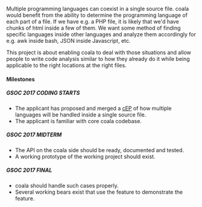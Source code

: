 Multiple programming languages can coexist in a single source file. coala would
benefit from the ability to determine the programming language of each part of
a file. If we have e.g. a PHP file, it is likely that we'd have chunks of html
inside a few of them. We want some method of finding specific languages inside
other languages and analyze them accordingly for e.g. awk inside bash, JSON
inside Javascript, etc.

This project is about enabling coala to deal with those situations and allow
people to write code analysis similar to how they already do it while being
applicable to the right locations at the right files.

#### Milestones

##### GSOC 2017 CODING STARTS

* The applicant has proposed and merged a [cEP](https://coala.io/cep) of how
  multiple languages will be handled inside a single source file.
* The applicant is familiar with core coala codebase.

##### GSOC 2017 MIDTERM

* The API on the coala side should be ready, documented and tested.
* A working prototype of the working project should exist.

##### GSOC 2017 FINAL

* coala should handle such cases properly.
* Several working bears exist that use the feature to demonstrate the feature.
